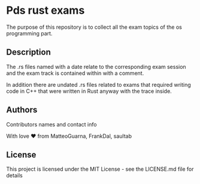 # Pds rust exams

The purpose of this repository is to collect all the exam topics of the os programming part.

## Description

The .rs files named with a date relate to the corresponding exam session and the exam track is contained within with a comment.

In addition there are undated .rs files related to exams that required writing code in C++ that were written in Rust anyway with the trace inside.

## Authors

Contributors names and contact info

With love ❤ from MatteoGuarna, FrankDal, saultab 

## License

This project is licensed under the MIT License - see the LICENSE.md file for details
